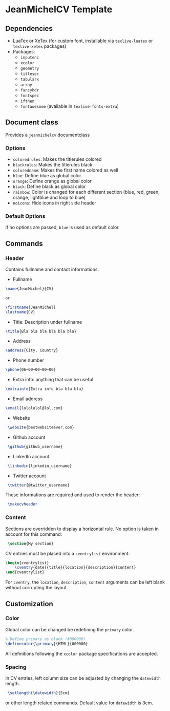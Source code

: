 # JeanMichelCV Template

## Dependencies

- LuaTex or XeTex (for custom font, installable via `texlive-luatex` or `texlive-xetex` packages)
- Packages:
    - `inputenc`
    - `xcolor`
    - `geometry`
    - `titlesec`
    - `tabularx`
    - `array`
    - `fancyhdr`
    - `fontspec`
    - `ifthen`
    - `fontawesome` (available in `texlive-fonts-extra`)

## Document class

Provides a `jeanmichelcv` documentclass

### Options

- `coloredrules`: Makes the titlerules colored
- `blackrules`: Makes the titlerules black
- `coloredname`: Makes the first name colored as well
- `blue`: Define blue as global color
- `orange`: Define orange as global color
- `black`: Define black as global color
- `rainbow`: Color is changed for each different section (blue, red, green, orange, lightblue and loop to blue)
- `noicons`: Hide icons in right side header

### Default Options

If no options are passed, `blue` is used as default color.

## Commands

### Header

Contains fullname and contact informations.

- Fullname
```latex
\name{JeanMichel}{CV}

or

\firstname{JeanMichel}
\lastname{CV}
```

- Title: Description under fullname
```latex
\title{Bla bla bla bla bla bla}
```

- Address
```latex
\address{City, Country}
```

- Phone number
```latex
\phone{06~00~00~00~00}
```

- Extra info: anything that can be useful
```latex
\extrainfo{Extra info bla bla bla}
```

- Email address
```latex
\email{lolololol@lol.com}
```

- Website
```latex
 \website{bestwebsiteever.com}
```

- Github account
```latex
 \github{github_username}
```

- LinkedIn account
```latex
 \linkedin{linkedin_username}
```

- Twitter account
```latex
 \twitter{@twitter_username}
```

These informations are required and used to render the header:
```latex
 \makecvheader
```

### Content

Sections are overridden to display a horizontal rule. No option is taken in account for this command:
```latex
 \section{My section}
```

CV entries must be placed into a `cventrylist` environment:
```latex
\begin{cventrylist}
    \cventry{date}{title}{location}{description}{content}
\end{cventrylist}
```
For `cventry`, the `location`, `description`, `content` arguments can be left blank without corrupting the layout.

## Customization

### Color

Global color can be changed be redefining the `primary` color.
```latex
% Define primary as black (#000000)
\definecolor{\primary}{HTML}{000000}
```
All definitions following the `xcolor` package specifications are accepted.

### Spacing

In CV entries, left column size can be adjusted by changing the `datewidth` length.
```latex
 \setlength{\datewidth}{5cm}
```
or other length related commands.
Default value for `datewidth` is 3cm.
